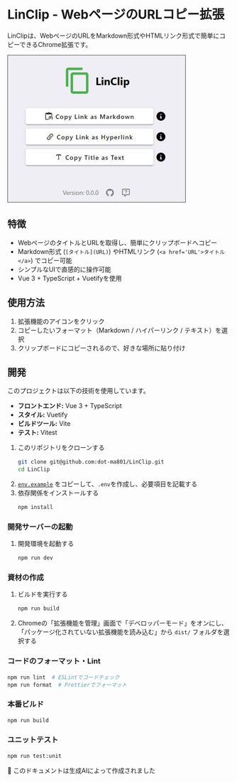 # LinClip - WebページのURLコピー拡張

LinClipは、WebページのURLをMarkdown形式やHTMLリンク形式で簡単にコピーできるChrome拡張です。

![](./public/image.jpg)

## 特徴

- WebページのタイトルとURLを取得し、簡単にクリップボードへコピー
- Markdown形式 (`[タイトル](URL)`) やHTMLリンク (`<a href='URL'>タイトル</a>`) でコピー可能
- シンプルなUIで直感的に操作可能
- Vue 3 + TypeScript + Vuetifyを使用

## 使用方法

1. 拡張機能のアイコンをクリック
2. コピーしたいフォーマット（Markdown / ハイパーリンク / テキスト）を選択
3. クリップボードにコピーされるので、好きな場所に貼り付け

## 開発

このプロジェクトは以下の技術を使用しています。

- **フロントエンド:** Vue 3 + TypeScript
- **スタイル:** Vuetify
- **ビルドツール:** Vite
- **テスト:** Vitest

1. このリポジトリをクローンする
   ```sh
   git clone git@github.com:dot-ma801/LinClip.git
   cd LinClip
   ```
1. [`env.example`](./.env.example) をコピーして、`.env`を作成し、必要項目を記載する
1. 依存関係をインストールする
   ```sh
   npm install
   ```

### 開発サーバーの起動

1. 開発環境を起動する
   ```sh
   npm run dev
   ```

### 資材の作成

1. ビルドを実行する
   ```sh
   npm run build
   ```
1. Chromeの「拡張機能を管理」画面で「デベロッパーモード」をオンにし、「パッケージ化されていない拡張機能を読み込む」から `dist/` フォルダを選択する

### コードのフォーマット・Lint

```sh
npm run lint  # ESLintでコードチェック
npm run format  # Prettierでフォーマット
```

### 本番ビルド

```sh
npm run build
```

### ユニットテスト

```sh
npm run test:unit
```

🤖 このドキュメントは生成AIによって作成されました
